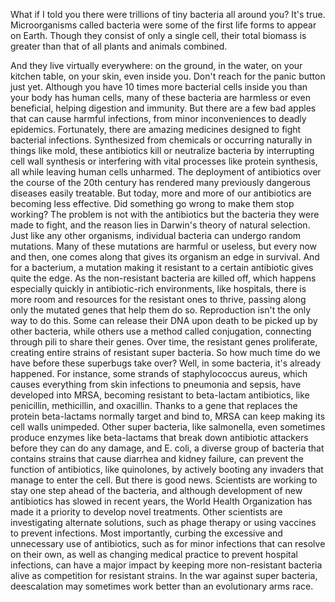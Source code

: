 
What if I told you there were trillions
of tiny bacteria all around you?
It&#39;s true.
Microorganisms called bacteria
were some of the first life forms
to appear on Earth.
Though they consist of only a single cell,
their total biomass is greater than
that of all plants and animals combined.

And they live virtually everywhere:
on the ground, in the water,
on your kitchen table, on your skin,
even inside you.
Don&#39;t reach for the panic button just yet.
Although you have 10 times
more bacterial cells inside you
than your body has human cells,
many of these bacteria
are harmless or even beneficial,
helping digestion and immunity.
But there are a few bad apples
that can cause harmful infections,
from minor inconveniences
to deadly epidemics.
Fortunately, there are amazing medicines
designed to fight bacterial infections.
Synthesized from chemicals or
occurring naturally in things like mold,
these antibiotics kill
or neutralize bacteria
by interrupting cell wall synthesis
or interfering with vital processes
like protein synthesis,
all while leaving human cells unharmed.
The deployment of antibiotics
over the course of the 20th century
has rendered many previously
dangerous diseases easily treatable.
But today, more and more
of our antibiotics
are becoming less effective.
Did something go wrong
to make them stop working?
The problem is not with the antibiotics
but the bacteria they were made to fight,
and the reason lies in Darwin&#39;s theory
of natural selection.
Just like any other organisms,
individual bacteria
can undergo random mutations.
Many of these mutations
are harmful or useless,
but every now and then,
one comes along that gives its organism
an edge in survival.
And for a bacterium,
a mutation making it resistant
to a certain antibiotic
gives quite the edge.
As the non-resistant bacteria
are killed off,
which happens especially quickly
in antibiotic-rich environments,
like hospitals,
there is more room and resources
for the resistant ones to thrive,
passing along only the mutated genes
that help them do so.
Reproduction
isn&#39;t the only way to do this.
Some can release their DNA upon death
to be picked up by other bacteria,
while others use a method
called conjugation,
connecting through pili
to share their genes.
Over time, the resistant
genes proliferate,
creating entire strains
of resistant super bacteria.
So how much time do we have
before these superbugs take over?
Well, in some bacteria,
it&#39;s already happened.
For instance, some strands
of staphylococcus aureus,
which causes everything from
skin infections to pneumonia and sepsis,
have developed into MRSA,
becoming resistant
to beta-lactam antibiotics,
like penicillin, methicillin,
and oxacillin.
Thanks to a gene that replaces the protein
beta-lactams normally target and bind to,
MRSA can keep making
its cell walls unimpeded.
Other super bacteria, like salmonella,
even sometimes produce enzymes
like beta-lactams
that break down antibiotic attackers
before they can do any damage,
and E. coli, a diverse group of bacteria
that contains strains that cause
diarrhea and kidney failure,
can prevent the function of antibiotics,
like quinolones, by actively
booting any invaders
that manage to enter the cell.
But there is good news.
Scientists are working to stay
one step ahead of the bacteria,
and although development
of new antibiotics
has slowed in recent years,
the World Health Organization has made it
a priority to develop novel treatments.
Other scientists are investigating
alternate solutions,
such as phage therapy
or using vaccines to prevent infections.
Most importantly, curbing the excessive
and unnecessary use of antibiotics,
such as for minor infections
that can resolve on their own,
as well as changing medical practice
to prevent hospital infections,
can have a major impact
by keeping more
non-resistant bacteria alive
as competition for resistant strains.
In the war against super bacteria,
deescalation may sometimes work better
than an evolutionary arms race.
